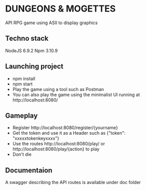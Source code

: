# DUNGEONS & MOGETTES

API RPG game using ASII to display graphics

## Techno stack
NodeJS 6.9.2
Npm 3.10.9


## Launching project
- npm install
- npm start
- Play the game using a tool such as Postman
- You can also play the game using the minimalist UI running at http://localhost:8080/


## Gameplay
- Register http://localhost:8080/register/{yourname}
- Get the token and use it as a Header such as {"token": "xxxxxtokenkeyxxxx"}
- Use the routes http://localhost:8080/play/ or http://localhost:8080/play/{action} to play
- Don't die


## Documentaion
A swagger describing the API routes is available under doc folder
